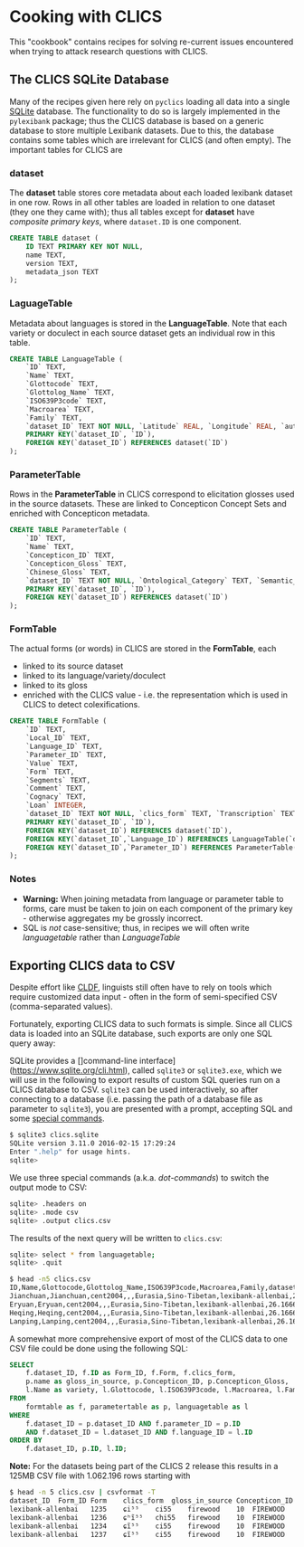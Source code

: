 # Cooking with CLICS

This "cookbook" contains recipes for solving re-current issues encountered when
trying to attack research questions with CLICS.


## The CLICS SQLite Database

Many of the recipes given here rely on `pyclics` loading all data into a single
[SQLite](https://www.sqlite.org/) database. The functionality to do so is largely
implemented in the `pylexibank` package; thus the CLICS database is based on a generic
database to store multiple Lexibank datasets. Due to this, the database contains
some tables which are irrelevant for CLICS (and often empty). The important tables
for CLICS are

### **dataset**

The **dataset** table stores core metadata about each loaded lexibank dataset in one row.
Rows in all other tables are loaded in relation to one dataset (they one they came with);
thus all tables except for **dataset** have *composite primary keys*, where 
`dataset.ID` is one component.

```sql
CREATE TABLE dataset (
    ID TEXT PRIMARY KEY NOT NULL,
    name TEXT,
    version TEXT,
    metadata_json TEXT
);
```

### **LaguageTable**

Metadata about languages is stored in the **LanguageTable**. Note that each variety
or doculect in each source dataset gets an individual row in this table.

```sql
CREATE TABLE LanguageTable (
    `ID` TEXT,
    `Name` TEXT,
    `Glottocode` TEXT,
    `Glottolog_Name` TEXT,
    `ISO639P3code` TEXT,
    `Macroarea` TEXT,
    `Family` TEXT,
    `dataset_ID` TEXT NOT NULL, `Latitude` REAL, `Longitude` REAL, `author` TEXT, `url` TEXT, `typedby` TEXT, `checkedby` TEXT, `notes` TEXT,
    PRIMARY KEY(`dataset_ID`, `ID`),
    FOREIGN KEY(`dataset_ID`) REFERENCES dataset(`ID`)
);
```

### **ParameterTable**

Rows in the **ParameterTable** in CLICS correspond to elicitation glosses used in the
source datasets. These are linked to Concepticon Concept Sets and enriched with
Concepticon metadata.

```sql
CREATE TABLE ParameterTable (
    `ID` TEXT,
    `Name` TEXT,
    `Concepticon_ID` TEXT,
    `Concepticon_Gloss` TEXT,
    `Chinese_Gloss` TEXT,
    `dataset_ID` TEXT NOT NULL, `Ontological_Category` TEXT, `Semantic_Field` TEXT, `Spanish_Gloss` TEXT, `Swahili_gloss` TEXT,
    PRIMARY KEY(`dataset_ID`, `ID`),
    FOREIGN KEY(`dataset_ID`) REFERENCES dataset(`ID`)
);
```

### **FormTable**

The actual forms (or words) in CLICS are stored in the **FormTable**, each 
- linked to its source dataset
- linked to its language/variety/doculect
- linked to its gloss
- enriched with the CLICS value - i.e. the representation which is used in CLICS
  to detect colexifications.

```sql
CREATE TABLE FormTable (
    `ID` TEXT,
    `Local_ID` TEXT,
    `Language_ID` TEXT,
    `Parameter_ID` TEXT,
    `Value` TEXT,
    `Form` TEXT,
    `Segments` TEXT,
    `Comment` TEXT,
    `Cognacy` TEXT,
    `Loan` INTEGER,
    `dataset_ID` TEXT NOT NULL, `clics_form` TEXT, `Transcription` TEXT, `AlternativeValue` TEXT, `AlternativeTranscription` TEXT, `Orthography` TEXT, `Word_ID` TEXT, `word_source` TEXT, `Borrowed` TEXT, `Borrowed_score` TEXT, `comment_on_borrowed` TEXT, `Analyzability` TEXT, `Simplicity_score` TEXT, `reference` TEXT, `numeric_frequency` TEXT, `age_label` TEXT, `gloss` TEXT, `integration` TEXT, `salience` TEXT, `effect` TEXT, `contact_situation` TEXT,
    PRIMARY KEY(`dataset_ID`, `ID`),
    FOREIGN KEY(`dataset_ID`) REFERENCES dataset(`ID`),
    FOREIGN KEY(`dataset_ID`,`Language_ID`) REFERENCES LanguageTable(`dataset_ID`,`ID`),
    FOREIGN KEY(`dataset_ID`,`Parameter_ID`) REFERENCES ParameterTable(`dataset_ID`,`ID`)
);
```

### Notes

- **Warning:** When joining metadata from language or parameter table to forms, care
must be taken to join on each component of the primary key - otherwise aggregates
my be grossly incorrect.
- SQL is *not* case-sensitive; thus, in recipes we will often write *languagetable* rather than *LanguageTable*


## Exporting CLICS data to CSV

Despite effort like [CLDF](https://cldf.clld.org), linguists still often have to
rely on tools which require customized data input - often in the form of semi-specified
CSV (comma-separated values).

Fortunately, exporting CLICS data to such formats is simple. Since all CLICS data is
loaded into an SQLite database, such exports are only one SQL query away:

SQLite provides a []command-line interface](https://www.sqlite.org/cli.html), called `sqlite3` or `sqlite3.exe`,
which we will use in the following to export results of custom SQL queries run on a
CLICS database to CSV. `sqlite3` can be used interactively, so after connecting to
a database (i.e. passing the path of a database file as parameter to `sqlite3`),
you are presented with a prompt, accepting SQL and some [special commands](https://www.sqlite.org/cli.html#special_commands_to_sqlite3_dot_commands_).

```bash
$ sqlite3 clics.sqlite 
SQLite version 3.11.0 2016-02-15 17:29:24
Enter ".help" for usage hints.
sqlite> 
```

We use three special commands (a.k.a. *dot-commands*) to switch the output mode to CSV:

```bash
sqlite> .headers on
sqlite> .mode csv
sqlite> .output clics.csv
```

The results of the next query will be written to `clics.csv`:

```bash
sqlite> select * from languagetable;
sqlite> .quit
```

```bash
$ head -n5 clics.csv 
ID,Name,Glottocode,Glottolog_Name,ISO639P3code,Macroarea,Family,dataset_ID,Latitude,Longitude,author,url,typedby,checkedby,notes
Jianchuan,Jianchuan,cent2004,,,Eurasia,Sino-Tibetan,lexibank-allenbai,26.1666,99.7052,,,,,
Eryuan,Eryuan,cent2004,,,Eurasia,Sino-Tibetan,lexibank-allenbai,26.1666,99.7052,,,,,
Heqing,Heqing,cent2004,,,Eurasia,Sino-Tibetan,lexibank-allenbai,26.1666,99.7052,,,,,
Lanping,Lanping,cent2004,,,Eurasia,Sino-Tibetan,lexibank-allenbai,26.1666,99.7052,,,,,
```

A somewhat more comprehensive export of most of the CLICS data to one CSV file 
could be done using the following SQL:
```sql
SELECT
    f.dataset_ID, f.ID as Form_ID, f.Form, f.clics_form,
    p.name as gloss_in_source, p.Concepticon_ID, p.Concepticon_Gloss,
    l.Name as variety, l.Glottocode, l.ISO639P3code, l.Macroarea, l.Family, l.Latitude, l.Longitude
FROM
    formtable as f, parametertable as p, languagetable as l 
WHERE
    f.dataset_ID = p.dataset_ID AND f.parameter_ID = p.ID 
    AND f.dataset_ID = l.dataset_ID AND f.language_ID = l.ID
ORDER BY
    f.dataset_ID, p.ID, l.ID;
```

**Note:** For the datasets being part of the CLICS 2 release this results
in a 125MB CSV file with 1.062.196 rows starting with
```bash
$ head -n 5 clics.csv | csvformat -T
dataset_ID	Form_ID	Form	clics_form	gloss_in_source	Concepticon_ID	Concepticon_Gloss	variety	Glottocode	ISO639P3code	Macroarea	Family	Latitude	Longitude
lexibank-allenbai	1235	ɕi⁵⁵	ci55	firewood	10	FIREWOOD	Eryuan	cent2004		Eurasia	Sino-Tibetan	26.1666	99.7052
lexibank-allenbai	1236	ɕʰĩ⁵⁵	chi55	firewood	10	FIREWOOD	Heqing	cent2004		Eurasia	Sino-Tibetan	26.1666	99.7052
lexibank-allenbai	1234	ɕĩ⁵⁵	ci55	firewood	10	FIREWOOD	Jianchuan	cent2004		Eurasia	Sino-Tibetan	26.1666	99.7052
lexibank-allenbai	1237	ɕĩ⁵⁵	ci55	firewood	10	FIREWOOD	Lanping	cent2004		Eurasia	Sino-Tibetan	26.1666	99.7052
```
